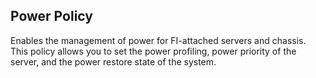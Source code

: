 ## Power Policy
Enables the management of power for FI-attached servers and chassis. This policy allows you to set the power profiling, power priority of the server, and the power restore state of the system.